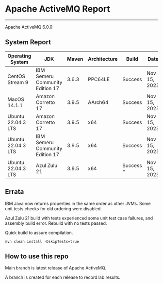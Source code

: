 # Apache ActiveMQ Report
--- 

Apache ActiveMQ 6.0.0

## System Report

| Operating System    | JDK       | Maven | Architecture | Build | Date  |
|---------------------|-----------|-------|--------------|-------|-------|
| CentOS Stream 9         | IBM Semeru Community Edition 17   | 3.6.3 | PPC64LE      | Success | Nov 15, 2023 |
| MacOS 14.1.1          | Amazon Corretto 17   | 3.9.5 | AArch64      |  Success | Nov 15, 2023 |
| Ubuntu 22.04.3 LTS          | Amazon Corretto 17   | 3.9.5 | x64      | Success | Nov 15, 2023 |
| Ubuntu 22.04.3 LTS          | IBM Semeru Community Edition 17   | 3.9.5 | x64      | Success | Nov 15, 2023 |
| Ubuntu 22.04.3 LTS          | Azul Zulu 21   | 3.9.5 | x64      | Success * | Nov 15, 2023 |


## Errata

IBM Java now returns properties in the same order as other JVMs.
Some unit tests checks for old ordering were disabled.

Azul Zulu 21 build with tests experienced some unit test case failures, and assembly build error. Rebuild with no tests passed.


Quick build to assure compilation. 
```
mvn clean install -DskipTests=true
```

## How to use this repo

Main branch is latest release of Apache ActiveMQ.

A branch is created for each release to record lab results.
